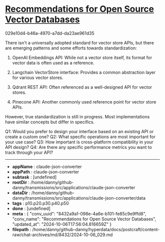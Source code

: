# [Recommendations for Open Source Vector Databases](https://claude.ai/chat/8432a9a1-098e-4a6e-b101-fe85c9e9ffd8)

029e10d4-b46a-4970-a7dd-da23ae961d35

 There isn't a universally adopted standard for vector store APIs, but there are emerging patterns and some efforts towards standardization:

1. OpenAI Embeddings API: While not a vector store itself, its format for vector data is often used as a reference.

2. Langchain VectorStore interface: Provides a common abstraction layer for various vector stores.

3. Qdrant REST API: Often referenced as a well-designed API for vector stores.

4. Pinecone API: Another commonly used reference point for vector store APIs.

However, true standardization is still in progress. Most implementations have similar concepts but differ in specifics.

Q1: Would you prefer to design your interface based on an existing API or create a custom one?
Q2: What specific operations are most important for your use case?
Q3: How important is cross-platform compatibility in your API design?
Q4: Are there any specific performance metrics you want to track through your API?

---

* **appName** : claude-json-converter
* **appPath** : claude-json-converter
* **subtask** : [undefined]
* **rootDir** : /home/danny/github-danny/transmissions/src/applications/claude-json-converter
* **dataDir** : /home/danny/github-danny/transmissions/src/applications/claude-json-converter/data
* **tags** : p10.p20.p30.p40.p50
* **done** : [undefined]
* **meta** : {
  "conv_uuid": "8432a9a1-098e-4a6e-b101-fe85c9e9ffd8",
  "conv_name": "Recommendations for Open Source Vector Databases",
  "updated_at": "2024-10-06T17:56:04.816659Z"
}
* **filepath** : /home/danny/github-danny/hyperdata/docs/postcraft/content-raw/chat-archives/md/8432/2024-10-06_029.md